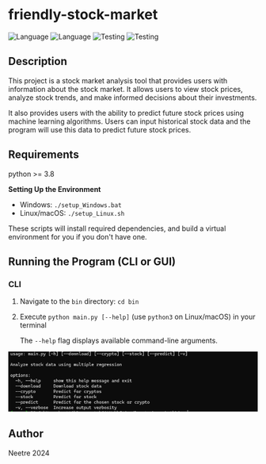 # friendly-stock-market

![Language](https://img.shields.io/badge/Spellcheck-Pass-green?style=flat)
![Language](https://img.shields.io/badge/Language-Python-yellowgreen?style=flat)
![Testing](https://img.shields.io/badge/PEP8%20Check-Passing-green)
![Testing](https://img.shields.io/badge/Test-Pass-green)

## Description

This project is a stock market analysis tool that provides users with information about the stock market. It allows users to view stock prices, analyze stock trends, and make informed decisions about their investments.

It also provides users with the ability to predict future stock prices using machine learning algorithms. Users can input historical stock data and the program will use this data to predict future stock prices.

## Requirements

python >= 3.8

**Setting Up the Environment**

* Windows: `./setup_Windows.bat`
* Linux/macOS: `./setup_Linux.sh`

These scripts will install required dependencies, and build a virtual environment for you if you don't have one.

## Running the Program (CLI or GUI)

### CLI

1. Navigate to the `bin` directory: `cd bin`

2. Execute `python main.py [--help]` (use `python3` on Linux/macOS) in your terminal

    The `--help` flag displays available command-line arguments.

![Image](/data/img_readme/cli.png)

## Author

Neetre 2024
